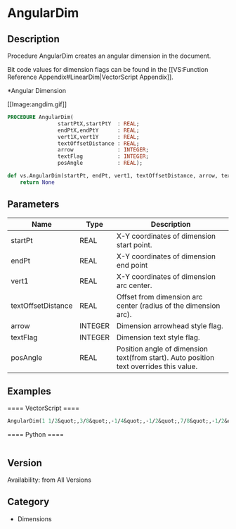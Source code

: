 # AngularDim

## Description
Procedure AngularDim creates an angular dimension in the document.

Bit code values for dimension flags can be found in the [[VS:Function Reference Appendix#LinearDim|VectorScript Appendix]].


*Angular Dimension

[[Image:angdim.gif]]

```pascal
PROCEDURE AngularDim(
				startPtX,startPtY  : REAL;
				endPtX,endPtY      : REAL;
				vert1X,vert1Y      : REAL;
				textOffsetDistance : REAL;
				arrow              : INTEGER;
				textFlag           : INTEGER;
				posAngle           : REAL);
```

```python
def vs.AngularDim(startPt, endPt, vert1, textOffsetDistance, arrow, textFlag, posAngle):
    return None
```

## Parameters
|Name|Type|Description|
|---|---|---|
|startPt|REAL|X-Y coordinates of dimension start point.|
|endPt|REAL|X-Y coordinates of dimension end point|
|vert1|REAL|X-Y coordinates of dimension arc center.|
|textOffsetDistance|REAL|Offset from dimension arc center (radius of the dimension arc).|
|arrow|INTEGER|Dimension arrowhead style flag.|
|textFlag|INTEGER|Dimension text style flag.|
|posAngle|REAL|Position angle of dimension text(from start). Auto position text overrides this value.|

## Examples
==== VectorScript ====
```pascal
AngularDim(1 1/2&quot;,3/8&quot;,-1/4&quot;,-1/2&quot;,7/8&quot;,-1/2&quot;,1.7001838&quot;,771,770,#35d 32'16&quot;);
```
==== Python ====
```python

```

## Version
Availability: from All Versions

## Category
* Dimensions

